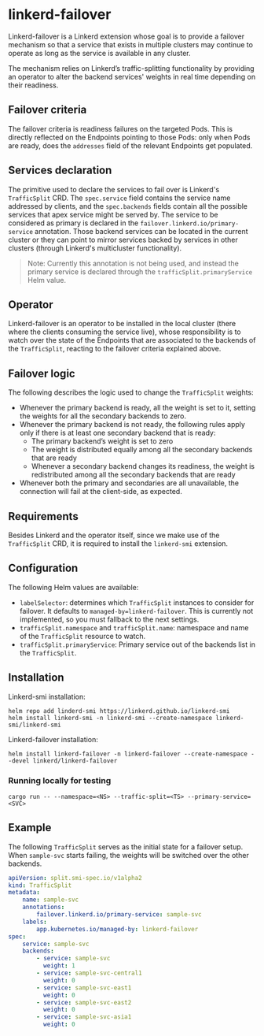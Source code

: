 # linkerd-failover

Linkerd-failover is a Linkerd extension whose goal is to provide a failover
mechanism so that a service that exists in multiple clusters may continue to
operate as long as the service is available in any cluster.

The mechanism relies on Linkerd’s traffic-splitting functionality by providing
an operator to alter the backend services' weights in real time depending on
their readiness.

## Failover criteria

The failover criteria is readiness failures on the targeted Pods. This is
directly reflected on the Endpoints pointing to those Pods: only when Pods are
ready, does the `addresses` field of the relevant Endpoints get populated.

## Services declaration

The primitive used to declare the services to fail over is Linkerd's
`TrafficSplit` CRD. The `spec.service` field contains the service name addressed
by clients, and the `spec.backends` fields contain all the possible services
that apex service might be served by. The service to be considered as primary is
declared in the `failover.linkerd.io/primary-service` annotation. Those backend
services can be located in the current cluster or they can point to mirror
services backed by services in other clusters (through Linkerd's multicluster
functionality).

> Note: Currently this annotation is not being used, and instead the primary
service is declared through the `trafficSplit.primaryService` Helm value.

## Operator

Linkerd-failover is an operator to be installed in the local cluster (there
where the clients consuming the service live), whose responsibility is to watch
over the state of the Endpoints that are associated to the backends of the
`TrafficSplit`, reacting to the failover criteria explained above.

## Failover logic

The following describes the logic used to change the `TrafficSplit` weights:

- Whenever the primary backend is ready, all the weight is set to it, setting
  the weights for all the secondary backends to zero.
- Whenever the primary backend is not ready, the following rules apply only if
  there is at least one secondary backend that is ready:
  - The primary backend’s weight is set to zero
  - The weight is distributed equally among all the secondary backends that
    are ready
  - Whenever a secondary backend changes its readiness, the weight is
    redistributed among all the secondary backends that are ready
- Whenever both the primary and secondaries are all unavailable, the connection
  will fail at the client-side, as expected.

## Requirements

Besides Linkerd and the operator itself, since we make use of the `TrafficSplit`
CRD, it is required to install the `linkerd-smi` extension.

## Configuration

The following Helm values are available:

- `labelSelector`: determines which `TrafficSplit` instances to consider for
  failover. It defaults to `managed-by=linkerd-failover`. This is currently not
  implemented, so you must fallback to the next settings.
- `trafficSplit.namespace` and `trafficSplit.name`: namespace and name of the
  `TrafficSplit` resource to watch.
- `trafficSplit.primaryService`: Primary service out of the backends list in the
  `TrafficSplit`.

## Installation

Linkerd-smi installation:

```console
helm repo add linderd-smi https://linkerd.github.io/linkerd-smi
helm install linkerd-smi -n linkerd-smi --create-namespace linkerd-smi/linkerd-smi
```

Linkerd-failover installation:

```console
helm install linkerd-failover -n linkerd-failover --create-namespace --devel linkerd/linkerd-failover
```

### Running locally for testing

```console
cargo run -- --namespace=<NS> --traffic-split=<TS> --primary-service=<SVC>
```

## Example

The following `TrafficSplit` serves as the initial state for a failover setup.
When `sample-svc` starts failing, the weights will be switched over the other
backends.

```yaml
apiVersion: split.smi-spec.io/v1alpha2
kind: TrafficSplit
metadata:
    name: sample-svc
    annotations:
        failover.linkerd.io/primary-service: sample-svc
    labels:
        app.kubernetes.io/managed-by: linkerd-failover
spec:
    service: sample-svc
    backends:
        - service: sample-svc
          weight: 1
        - service: sample-svc-central1
          weight: 0
        - service: sample-svc-east1
          weight: 0
        - service: sample-svc-east2
          weight: 0
        - service: sample-svc-asia1
          weight: 0
```
